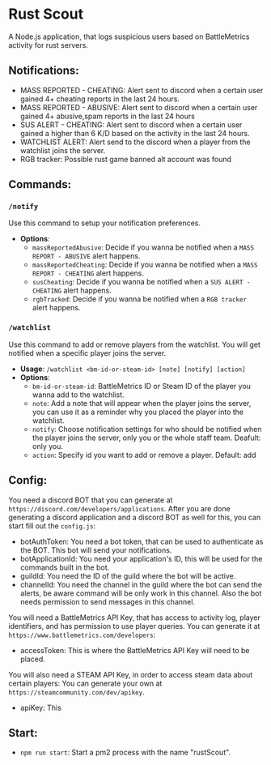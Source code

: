 # Rust Scout
A Node.js application, that logs suspicious users based on BattleMetrics activity for rust servers.

## Notifications:
- MASS REPORTED - CHEATING: Alert sent to discord when a certain user gained 4+ cheating reports in the last 24 hours.
- MASS REPORTED - ABUSIVE: Alert sent to discord when a certain user gained 4+ abusive,spam reports in the last 24 hours
- SUS ALERT - CHEATING: Alert sent to discord when a certain user gained a higher than 6 K/D based on the activity in the last 24 hours.
- WATCHLIST ALERT: Alert send to the discord when a player from the watchlist joins the server. 
- RGB tracker: Possible rust game banned alt account was found

## Commands:
### `/notify`
Use this command to setup your notification preferences.
- **Options**:
  - `massReportedAbusive`: Decide if you wanna be notified when a `MASS REPORT - ABUSIVE` alert happens.  
  - `massReportedCheating`: Decide if you wanna be notified when a `MASS REPORT - CHEATING` alert happens.
  - `susCheating`: Decide if you wanna be notified when a `SUS ALERT - CHEATING` alert happens.
  - `rgbTracked`: Decide if you wanna be notified when a `RGB tracker` alert happens.

### `/watchlist`
Use this command to add or remove players from the watchlist. You will get notified when a specific player joins the server.

- **Usage**: `/watchlist <bm-id-or-steam-id> [note] [notify] [action]`
- **Options**:
  - `bm-id-or-steam-id`: BattleMetrics ID or Steam ID of the player you wanna add to the watchlist.
  - `note`: Add a note that will appear when the player joins the server, you can use it as a reminder why you placed the player into the watchlist.
  - `notify`: Choose notification settings for who should be notified when the player joins the server, only you or the whole staff team.    Deafult: only you.
  - `action`: Specify id you want to add or remove a player.    Default: add


## Config:
You need a discord BOT that you can generate at `https://discord.com/developers/applications`.
After you are done generating a discord application and a discord BOT as well for this, you can start fill out the `config.js`:
 - botAuthToken: You need a bot token, that can be used to authenticate as the BOT. This bot will send your notifications.
 - botApplicationId: You need your application's ID, this will be used for the commands built in the bot.
 - guildId: You need the ID of the guild where the bot will be active.
 - channelId: You need the channel in the guild where the bot can send the alerts, be aware command will be only work in this channel. Also the bot needs permission to send messages in this channel.

 You will need a BattleMetrics API Key, that has access to activity log, player identifiers, and has permission to use player queries. You can generate it at `https://www.battlemetrics.com/developers`:
   - accessToken: This is where the BattleMetrics API Key will need to be placed.
 
 You will also need a STEAM API Key, in order to access steam data about certain players: You can generate your own at `https://steamcommunity.com/dev/apikey`.
   - apiKey: This


## Start: 
 - `npm run start`: Start a pm2 process with the name "rustScout".